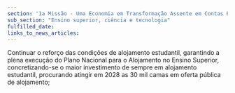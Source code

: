 ```yaml
---
section: '1a Missão - Uma Economia em Transformação Assente em Contas Equilibradas'
sub_section: "Ensino superior, ciência e tecnologia"
fulfilled_date:
links_to_news_articles:
---
```


Continuar o reforço das condições de alojamento estudantil, garantindo a plena execução do Plano Nacional para o Alojamento no Ensino Superior, concretizando-se o maior investimento de sempre em alojamento estudantil, procurando atingir em 2028 as 30 mil camas em oferta pública de alojamento;